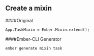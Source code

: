 ##  Create a mixin

####Original
```
App.TaskMixin = Ember.Mixin.extend();
```


####Ember-CLI Generator
```
ember generate mixin task 
```


